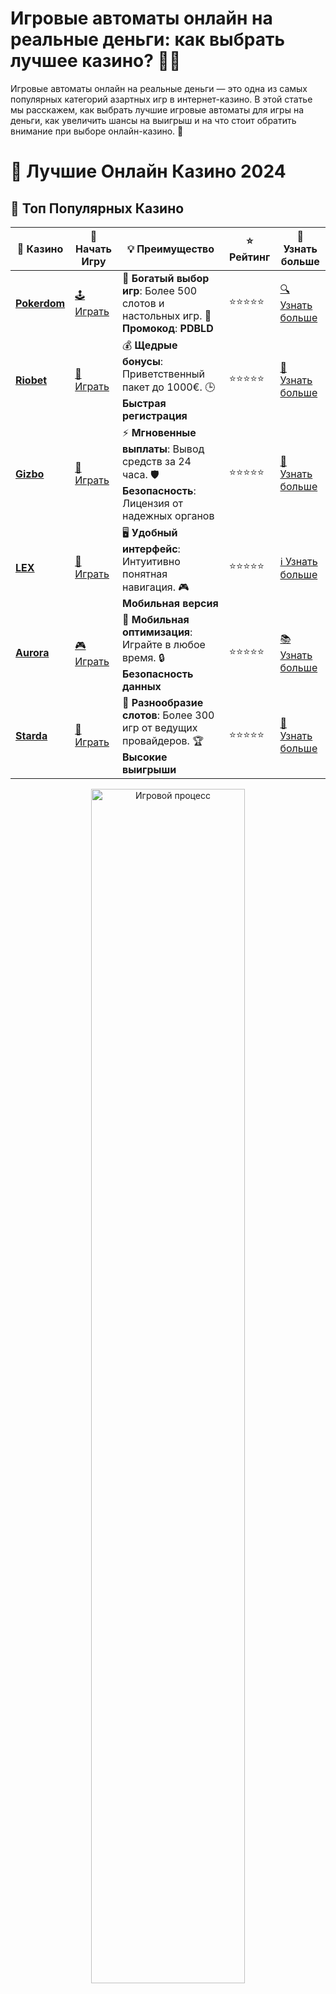 # **Игровые автоматы онлайн на реальные деньги: как выбрать лучшее казино? 🎰💸**

Игровые автоматы онлайн на реальные деньги — это одна из самых популярных категорий азартных игр в интернет-казино. В этой статье мы расскажем, как выбрать лучшие игровые автоматы для игры на деньги, как увеличить шансы на выигрыш и на что стоит обратить внимание при выборе онлайн-казино. 🚀

# 🎰 Лучшие Онлайн Казино 2024

## 🌟 Топ Популярных Казино

| 🎲 **Казино** | 🔗 **Начать Игру** | 💡 **Преимущество** | ⭐ **Рейтинг** | 🔗 **Узнать больше** |
|--------------|---------------------|---------------------|----------------|----------------------|
| [**Pokerdom**](https://brandplay.link/4k77v2yx) | [🕹️ Играть](https://brandplay.link/4k77v2yx) | 🎉 **Богатый выбор игр**: Более 500 слотов и настольных игр. 🎁 **Промокод**: **PDBLD** | ⭐⭐⭐⭐⭐ | [🔍 Узнать больше](https://brandplay.link/4k77v2yx) |
| [**Riobet**](https://brandplay.link/7xBLTPyj) | [🎰 Играть](https://brandplay.link/7xBLTPyj) | 💰 **Щедрые бонусы**: Приветственный пакет до 1000€. 🕒 **Быстрая регистрация** | ⭐⭐⭐⭐⭐ | [📖 Узнать больше](https://brandplay.link/7xBLTPyj) |
| [**Gizbo**](https://brandplay.link/bprXw4YV) | [🎲 Играть](https://brandplay.link/bprXw4YV) | ⚡ **Мгновенные выплаты**: Вывод средств за 24 часа. 🛡️ **Безопасность**: Лицензия от надежных органов | ⭐⭐⭐⭐⭐ | [📝 Узнать больше](https://brandplay.link/bprXw4YV) |
| [**LEX**](https://brandplay.link/zW4hdDFV) | [🤑 Играть](https://brandplay.link/zW4hdDFV) | 🖥️ **Удобный интерфейс**: Интуитивно понятная навигация. 🎮 **Мобильная версия** | ⭐⭐⭐⭐⭐ | [ℹ️ Узнать больше](https://brandplay.link/zW4hdDFV) |
| [**Aurora**](https://10trafic-stat2.com/click/668546556bcc6313411604bd/6766/13032/subaccount) | [🎮 Играть](https://10trafic-stat2.com/click/668546556bcc6313411604bd/6766/13032/subaccount) | 📱 **Мобильная оптимизация**: Играйте в любое время. 🔒 **Безопасность данных** | ⭐⭐⭐⭐⭐ | [📚 Узнать больше](https://10trafic-stat2.com/click/668546556bcc6313411604bd/6766/13032/subaccount) |
| [**Starda**](https://brandplay.link/fB7xwRFL) | [🎯 Играть](https://brandplay.link/fB7xwRFL) | 🎰 **Разнообразие слотов**: Более 300 игр от ведущих провайдеров. 🏆 **Высокие выигрыши** | ⭐⭐⭐⭐⭐ | [🔎 Узнать больше](https://brandplay.link/fB7xwRFL) |

<div align="center">
    <img src="https://i.pinimg.com/originals/87/9e/b9/879eb9354dd0699582408b68f2e253b2.gif" alt="Игровой процесс" width="70%">
</div>

## 💎 Лучшие Бонусы и Акции

| 🎲 **Казино** | 🔗 **Начать Игру** | 💡 **Преимущество** | ⭐ **Рейтинг** | 🔗 **Узнать больше** |
|--------------|---------------------|---------------------|----------------|----------------------|
| [**Kometa**](https://brandplay.link/8ZymQJV8) | [🎰 Играть](https://brandplay.link/8ZymQJV8) | 🎁 **Эксклюзивные бонусы**: Регулярные акции и промо. 🔄 **Программы лояльности** | ⭐⭐⭐⭐☆ | [🔍 Узнать больше](https://brandplay.link/8ZymQJV8) |
| [**R7**](https://brandplay.link/bMd3Yjsw) | [🕹️ Играть](https://brandplay.link/bMd3Yjsw) | 🕒 **Круглосуточная поддержка**: Всегда на связи. 💸 **Высокие лимиты** | ⭐⭐⭐⭐☆ | [📖 Узнать больше](https://brandplay.link/bMd3Yjsw) |
| [**7K**](https://brandplay.link/BvQyFShp) | [🎲 Играть](https://brandplay.link/BvQyFShp) | 🌟 **Эксклюзивные бонусы**: Только для VIP игроков. 🎉 **Сезонные акции** | ⭐⭐⭐⭐☆ | [📝 Узнать больше](https://brandplay.link/BvQyFShp) |
| [**Kent**](https://brandplay.link/Fv2WP3js) | [🤑 Играть](https://brandplay.link/Fv2WP3js) | 📈 **Высокий RTP**: Более 98%. 💼 **Профессиональная поддержка** | ⭐⭐⭐⭐☆ | [ℹ️ Узнать больше](https://brandplay.link/Fv2WP3js) |
| [**1Xslots**](https://brandplay.link/hSB1khtr) | [🎮 Играть](https://brandplay.link/hSB1khtr) | 🎉 **Множество акций**: Еженедельные бонусы и турниры. 🛡️ **Безопасность** | ⭐⭐⭐⭐☆ | [📚 Узнать больше](https://brandplay.link/hSB1khtr) |
| [**Gama**](https://brandplay.link/j6NMKsDz) | [🎯 Играть](https://brandplay.link/j6NMKsDz) | 🔍 **Интуитивный интерфейс**: Легкость использования. 🏅 **Престижные турниры** | ⭐⭐⭐⭐☆ | [🔎 Узнать больше](https://brandplay.link/j6NMKsDz) |

<div align="center">
    <img src="https://i.pinimg.com/originals/87/9e/b9/879eb9354dd0699582408b68f2e253b2.gif" alt="Игровой процесс" width="70%">
</div>

## 🚀 Быстрые Выигрыши и Поддержка

| 🎲 **Казино** | 🔗 **Начать Игру** | 💡 **Преимущество** | ⭐ **Рейтинг** | 🔗 **Узнать больше** |
|--------------|---------------------|---------------------|----------------|----------------------|
| [**Onion**](https://brandplay.link/zBGRVpQ9) | [🎰 Играть](https://brandplay.link/zBGRVpQ9) | 🤑 **Низкие ставки**: Идеально для начинающих. 🔄 **Быстрые выводы** | ⭐⭐⭐⭐☆ | [🔍 Узнать больше](https://brandplay.link/zBGRVpQ9) |
| [**Чемпион**](https://temon-gter.cfd/go/lRq?p80412p304504pcc44t17455) | [🕹️ Играть](https://temon-gter.cfd/go/lRq?p80412p304504pcc44t17455) | 🏅 **Лояльная программа**: Награды за активность. 🎁 **Ежемесячные бонусы** | ⭐⭐⭐⭐☆ | [📖 Узнать больше](https://temon-gter.cfd/go/lRq?p80412p304504pcc44t17455) |
| [**Vavada**](https://vavadapartner.pro/?promo=ea5c9275-6854-4505-94fc-95ab18221945-linkb2) | [🎲 Играть](https://vavadapartner.pro/?promo=ea5c9275-6854-4505-94fc-95ab18221945-linkb2) | 🚀 **Быстрая регистрация**: Начните играть мгновенно. 🔐 **Безопасные транзакции** | ⭐⭐⭐⭐☆ | [📝 Узнать больше](https://vavadapartner.pro/?promo=ea5c9275-6854-4505-94fc-95ab18221945-linkb2) |
| [**Friends**](https://gofriends.kim/linkb2) | [🤑 Играть](https://gofriends.kim/linkb2) | 🤝 **Социальные игры**: Играйте с друзьями. 🌐 **Мультиплатформенность** | ⭐⭐⭐⭐☆ | [ℹ️ Узнать больше](https://gofriends.kim/linkb2) |
| [**1WIN**](https://brandplay.link/smXVpBbG) | [🎮 Играть](https://brandplay.link/smXVpBbG) | 🏆 **Спортивные ставки**: Широкий выбор видов спорта. 💵 **Высокие коэффициенты** | ⭐⭐⭐⭐☆ | [📚 Узнать больше](https://brandplay.link/smXVpBbG) |
| [**Drip**](https://drp-ircp01.com/c07e6a3db) | [🎯 Играть](https://drp-ircp01.com/c07e6a3db) | 🌐 **Инновационные игры**: Новейшие игровые технологии. 🛡️ **Высокая безопасность** | ⭐⭐⭐⭐☆ | [🔎 Узнать больше](https://drp-ircp01.com/c07e6a3db) |
| [**JoyCasino**](https://rpc30.call2me.pro/?/ru/registration?apkpop=0&partner=p24970p3291217pc98f) | [🎰 Играть](https://rpc30.call2me.pro/?/ru/registration?apkpop=0&partner=p24970p3291217pc98f) | 🎁 **Приятные бонусы**: Ежедневные акции и подарки. 🕹️ **Разнообразие игр** | ⭐⭐⭐⭐☆ | [🔍 Узнать больше](https://rpc30.call2me.pro/?/ru/registration?apkpop=0&partner=p24970p3291217pc98f) |

<div align="center">
    <img src="https://i.pinimg.com/originals/87/9e/b9/879eb9354dd0699582408b68f2e253b2.gif" alt="Игровой процесс" width="70%">
</div>
---

✨ **Выбирайте лучшее казино для себя и наслаждайтесь игрой! Удачи!** ✨
![Игровые автоматы на реальные деньги](https://i.pinimg.com/originals/a9/29/6e/a9296ea1cf6a7c20a985e593451f0323.png)

## Почему стоит играть в **игровые автоматы онлайн на реальные деньги**? 💸

Игровые автоматы — это не только развлечение, но и шанс выиграть настоящие деньги. Онлайн казино предлагают огромный выбор слотов с различными темами, бонусами и функциями. Игры с реальными ставками обеспечивают уникальные впечатления и могут принести значительные выигрыши.

### Преимущества игры в **игровые автоматы онлайн на реальные деньги** 🎮

1. **Возможность крупных выигрышей** 🏆  
   В отличие от демо-режимов, где игра ведется без денежных ставок, игровые автоматы на реальные деньги могут принести крупные выигрыши. Джекпоты и бонусные раунды создают шанс на впечатляющий доход.

2. **Большой выбор слотов и тем** 🎰  
   В онлайн-казино представлено множество игровых автоматов, от классических фруктовых слотов до видеослотов с захватывающими сюжетами. Для каждого игрока найдется что-то интересное.

3. **Доступность и удобство** 🏠  
   Вы можете играть в **игровые автоматы на реальные деньги** в любое время суток, не выходя из дома, а также на мобильных устройствах, что делает игру доступной в любое удобное место.

4. **Бонусы и акции** 🎁  
   Множество онлайн-казино предлагают бонусы за регистрацию, фриспины и другие акции, которые помогут вам увеличить банкролл и повысить шанс на выигрыш.

## Как выбрать лучшие **игровые автоматы онлайн на реальные деньги**? 🤔

### 1. **Проверьте лицензию казино** 🏅

Первым шагом в выборе казино для игры на реальные деньги является проверка лицензии. Лицензированные казино работают по строгим правилам, обеспечивая честность игр и безопасность финансовых транзакций.

### 2. **Выбирайте автоматы с высоким RTP** 📊

RTP (Return to Player) — это процент, который казино возвращает игрокам в виде выигрышей. Выбирайте слоты с RTP 95% и выше, так как это увеличивает вероятность выигрыша.

### 3. **Ищите слоты с джекпотами** 💰

Некоторые игровые автоматы предлагают прогрессивные джекпоты, которые могут вырасти до миллиона долларов. Игра на таких слотах дает шанс на огромные выигрыши.

### 4. **Репутация казино** 📝

Обратите внимание на отзывы игроков о выбранном онлайн-казино. Это поможет вам понять, насколько надежно казино в плане выплат и обслуживания клиентов.

## Как начать играть в **игровые автоматы онлайн на реальные деньги**? 🎯

### 1. **Регистрация в казино** 🏠

Для начала вам нужно зарегистрироваться в выбранном казино. Это займет всего несколько минут, но важно указать правильную информацию, чтобы избежать проблем с выводом средств.

### 2. **Пополнение счета** 💳

После регистрации вам нужно пополнить свой счет. Большинство онлайн-казино поддерживают разнообразные способы оплаты, включая банковские карты, электронные кошельки и даже криптовалюты.

### 3. **Выбор игры** 🎰

После пополнения счета можно выбрать слот, который вам нравится. Слоты могут различаться по теме, количеству линий выплат, бонусным функциям и RTP.

### 4. **Использование бонусов** 🎁

Не забудьте про бонусы. Многие казино предлагают бонусы на первый депозит, фриспины или бездепозитные бонусы, которые увеличат ваши шансы на выигрыш.

## Советы по игре в **игровые автоматы онлайн на реальные деньги** 📝

### 1. **Играть ответственно** 🧠

Не забывайте контролировать свои ставки. Установите лимиты на депозиты и не играйте больше, чем можете себе позволить.

### 2. **Пробуйте демо-режим** 🎮

Если вы не уверены, какой слот выбрать, начните с демо-режима. Это позволит вам ознакомиться с игрой и понять её особенности без риска потерять деньги.

### 3. **Играйте в слоты с бонусами** 🎉

Слоты с бонусными раундами, бесплатными вращениями и множителями увеличивают шанс на большие выигрыши. Играйте в такие слоты, чтобы повысить свои шансы на успех.

### 4. **Используйте стратегию ставок** 🎯

Некоторые игроки используют стратегии ставок, такие как **метод Мартингейла** или **ставки на чет/нечет** в слоты с фиксированными выплатами. Подходите к игре стратегически, чтобы максимизировать свои шансы.

## Заключение: почему стоит играть в **игровые автоматы онлайн на реальные деньги**? 🎰💸

**Игровые автоматы онлайн на реальные деньги** — это отличная возможность не только развлекаться, но и выигрывать. С помощью правильного выбора казино, стратегии игры и бонусов вы можете значительно увеличить свои шансы на успех. Наслаждайтесь игрой, помните о мерах ответственности и пусть удача будет на вашей стороне! 🍀
